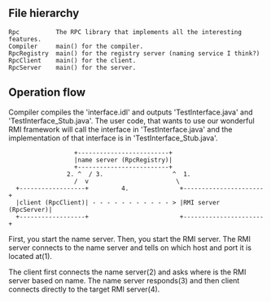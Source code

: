 File hierarchy
--------------

    Rpc          The RPC library that implements all the interesting features.
    Compiler     main() for the compiler.
    RpcRegistry  main() for the registry server (naming service I think?)
    RpcClient    main() for the client.
    RpcServer    main() for the server.

Operation flow
--------------

Compiler compiles the 'interface.idl' and outputs 'TestInterface.java' and
'TestInterface\_Stub.java'. The user code, that wants to use our wonderful RMI
framework will call the interface in 'TestInterface.java' and the
implementation of that interface is in 'TestInterface\_Stub.java'.



                      +-------------------------+
                      |name server (RpcRegistry)|
                      +-------------------------+
                    2. ^  / 3.                   ^  1.
                      /  v                        \
      +------------------+         4.              +----------------------+
      |client (RpcClient)| - - - - - - - - - - - > |RMI server (RpcServer)|
      +------------------+                         +----------------------+


First, you start the name server. Then, you start the RMI server. The RMI
server connects to the name server and tells on which host and port it is
located at(1).

The client first connects the name server(2) and asks where is the RMI server
based on name. The name server responds(3) and then client connects directly to
the target RMI server(4).

